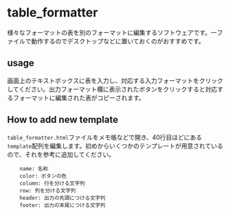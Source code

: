 # table_formatter
様々なフォーマットの表を別のフォーマットに編集するソフトウェアです。一ファイルで動作するのでデスクトップなどに置いておくのがおすすめです。

## usage
画面上のテキストボックスに表を入力し、対応する入力フォーマットをクリックしてください。出力フォーマット欄に表示されたボタンをクリックすると対応するフォーマットに編集された表がコピーされます。

## How to add new template
`table_formatter.html`ファイルをメモ帳などで開き、40行目ほどにある`template`配列を編集します。初めからいくつかのテンプレートが用意されているので、それを参考に追加してください。
```
    name: 名称
    color: ボタンの色
    column: 行を分ける文字列
    row: 列を分ける文字列
    header: 出力の先頭につける文字列
    footer: 出力の末尾につける文字列
```
